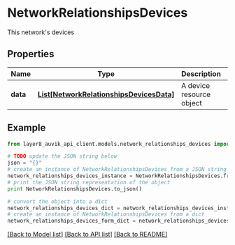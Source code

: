 # NetworkRelationshipsDevices

This network's devices

## Properties
Name | Type | Description | Notes
------------ | ------------- | ------------- | -------------
**data** | [**List[NetworkRelationshipsDevicesData]**](NetworkRelationshipsDevicesData.md) | A device resource object | [optional] 

## Example

```python
from layer8_auvik_api_client.models.network_relationships_devices import NetworkRelationshipsDevices

# TODO update the JSON string below
json = "{}"
# create an instance of NetworkRelationshipsDevices from a JSON string
network_relationships_devices_instance = NetworkRelationshipsDevices.from_json(json)
# print the JSON string representation of the object
print NetworkRelationshipsDevices.to_json()

# convert the object into a dict
network_relationships_devices_dict = network_relationships_devices_instance.to_dict()
# create an instance of NetworkRelationshipsDevices from a dict
network_relationships_devices_form_dict = network_relationships_devices.from_dict(network_relationships_devices_dict)
```
[[Back to Model list]](../README.md#documentation-for-models) [[Back to API list]](../README.md#documentation-for-api-endpoints) [[Back to README]](../README.md)


